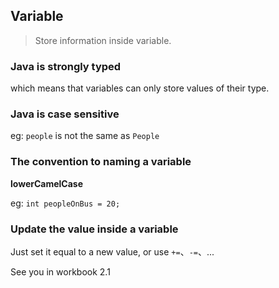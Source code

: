 ## Variable

> Store information inside variable.

### Java is strongly typed

which means that variables can only store values of their type.

### Java is case sensitive

eg: `people` is not the same as `People`

### The convention to naming a variable

**lowerCamelCase**

eg: `int peopleOnBus = 20;`

### Update the value inside a variable

Just set it equal to a new value, or use `+=`、`-=`、...

See you in workbook 2.1

